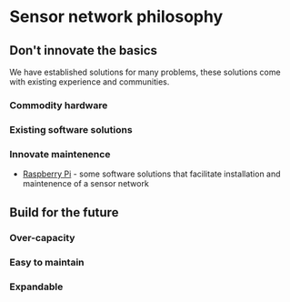 # Sensor network philosophy

## Don't innovate the basics

We have established solutions for many problems, these solutions come with existing experience and communities.

### Commodity hardware

### Existing software solutions

### Innovate maintenence

- [Raspberry Pi](/raspberrypi) - some software solutions that facilitate installation and maintenence of a sensor network

## Build for the future

### Over-capacity

### Easy to maintain

### Expandable
